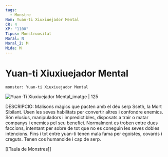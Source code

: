 ```yaml
---
tags:
  - Monstre
Nom: Yuan-ti Xiuxiuejador Mental
CR: 4
XP: "1100"
Tipus: Monstruositat
Moral: N
Moral_2: M
Mida: M
---
```

# Yuan-ti Xiuxiuejador Mental

```statblock
monster: Yuan-ti Xiuxiuejador Mental
```

![Yuan-Ti Xiuxiuejador Mental_imatge | 125](https://static.wikia.nocookie.net/forgottenrealms/images/f/f4/Mindwhisperer5e.PNG/revision/latest?cb&#x3D;20200506092425)

DESCRIPCIÓ: 
Malisons màgics que pacten amb el déu serp Sseth, la Mort Sibilant. Usen les seves habilitats per convertir altres i confondre enemics. Són elusius, manipuladors i impredictibles, disposats a trair o matar companys i enemics pel seu benefici. Normalment es troben entre dues faccions, intentant per sobre de tot que no es coneguin les seves dobles intencions. Fins i tot entre yuan-ti tenen mala fama per egoistes, covards i creguts. Tenen cos humanoide i cap de serp.

[[Taula de Monstres]]